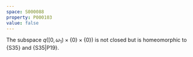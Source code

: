 ```yaml
---
space: S000088
property: P000103
value: false
---
```


The subspace $q([0,\omega_1)\times\{0\}\times\{0\})$ is not closed but is homeomorphic
to {S35} and {S35|P19}.
